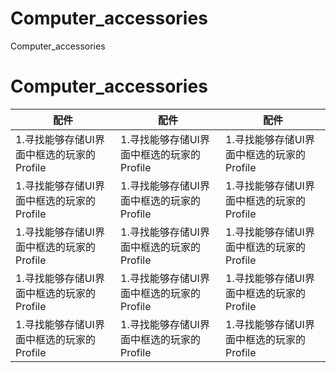 # Computer_accessories
Computer_accessories
# Computer_accessories
配件|配件|配件
------|------|------
1.寻找能够存储UI界面中框选的玩家的Profile|1.寻找能够存储UI界面中框选的玩家的Profile|1.寻找能够存储UI界面中框选的玩家的Profile
1.寻找能够存储UI界面中框选的玩家的Profile|1.寻找能够存储UI界面中框选的玩家的Profile|1.寻找能够存储UI界面中框选的玩家的Profile
1.寻找能够存储UI界面中框选的玩家的Profile|1.寻找能够存储UI界面中框选的玩家的Profile|1.寻找能够存储UI界面中框选的玩家的Profile
1.寻找能够存储UI界面中框选的玩家的Profile|1.寻找能够存储UI界面中框选的玩家的Profile|1.寻找能够存储UI界面中框选的玩家的Profile
1.寻找能够存储UI界面中框选的玩家的Profile|1.寻找能够存储UI界面中框选的玩家的Profile|1.寻找能够存储UI界面中框选的玩家的Profile
